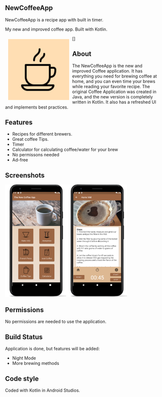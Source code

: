 ## NewCoffeeApp
NewCoffeeApp is a recipe app with built in timer. 

My new and improved coffee app. Built with Kotlin.

[<img src="/app/src/main/ic_launcher-playstore.png" align="left" width="200" hspace="10" vspace="10">]



## About
The NewCoffeeApp is the new and improved Coffee application. It has everything you need for brewing coffee at home, and you can even time your brews while reading your favorite recipe. 
The original Coffee Application was created in Java, and the new version is completely written in Kotlin. It also has a refreshed UI and implements best practices. 

## Features
- Recipes for different brewers.
- Great coffee Tips.
- Timer
- Calculator for calculating coffee/water for your brew
- No permissons needed
- Ad-free

## Screenshots

[<img src="/app/src/main/res/readme/Screenshot_Main.PNG" align="left" width="200">](/app/src/main/res/readme/Screenshot%20Menu.PNG)
[<img src="/app/src/main/res/readme/Screenshot_V60.PNG" align="center" width="200">](/app/src/main/res/readme/Screenshot%20v60.PNG)


## Permissions
No permissions are needed to use the application.

## Build Status
Application is done, but features will be added:
- Night Mode
- More brewing methods

## Code style
Coded with Kotlin in Android Studios.
